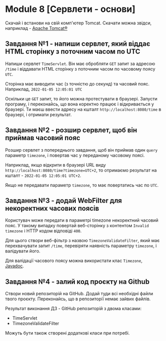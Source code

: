 # Module 8 [Сервлети - основи]

Скачай і встанови на свій комп'ютер Tomcat. Скачати можна звідси, наприклад - [Apache Tomcat®](https://tomcat.apache.org/download-90.cgi)

## Завдання №1 - напиши сервлет, який віддає HTML сторінку з поточним часом по UTC
Напиши сервлет `TimeServlet`. Він має обробляти `GET` запит за адресою `/time` і віддавати HTML сторінку з поточним часом по часовому поясу `UTC`.

Сторінка має виводити час (з точністю до секунд) та часовий пояс. Наприклад, `2022-01-05 12:05:01 UTC`

Оскільки це `GET` запит, то його можна протестувати в браузері. Запусти програму, і переконайсь, що вона коректно працює і відкривається у браузері. Ти маєш ввести адресу на кшталт `http://localhost:8080/time` в браузері, і отримати результат.

## Завдання №2 - розшир сервлет, щоб він приймав часовий пояс
Розшир сервлет з попереднього завдання, щоб він приймав один `query` параметр `timezone`, і повертав час у переданому часовому поясі.

Наприклад, якщо відкрити в браузері URL виду `http://localhost:8080/time?timezone=UTC+2`, то отримаємо результат на кшталт - `2022-01-05 12:05:01 UTC+2`.

Якщо не передавати параметр `timezone`, то має повертатись час по `UTC`.

## Завдання №3 - додай WebFilter для некоректних часових поясів
Користувач може передати в параметрі timezone некоректний часовий пояс. У такому випадку повертай веб-сторінку з контентом `Invalid timezone` і HTTP кодом відповіді `400`.

Для цього створи веб-фільтр з назвою `TimezoneValidateFilter`, який має перехвачувати запит `/time`, перевіряти наявність параметру `timezone`, і валідувати його.

Для валідації часового поясу можна використати клас `Timezone`, [Javadoc](https://docs.oracle.com/javase/7/docs/api/java/util/TimeZone.html).

## Завдання №4 - залий код проєкту на Github
Створи новий репозиторій на GitHub. Додай туди всі необхідні файли твого проєкту. Переконайсь, що в репозиторії немає зайвих файлів.

Результат виконання ДЗ - GitHub репозиторій з двома класами:

- TimeServlet
- TimezoneValidateFilter

Можуть бути також створені додаткові класи при потребі.
